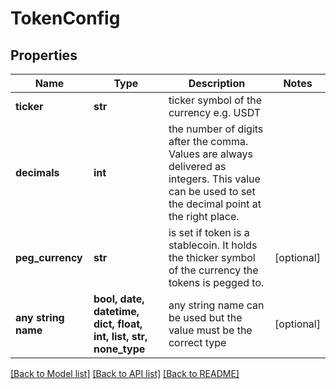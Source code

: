 # TokenConfig


## Properties
Name | Type | Description | Notes
------------ | ------------- | ------------- | -------------
**ticker** | **str** | ticker symbol of the currency e.g. USDT | 
**decimals** | **int** | the number of digits after the comma. Values are always delivered as integers. This value can be used to set the decimal point at the right place. | 
**peg_currency** | **str** | is set if token is a stablecoin. It holds the thicker symbol of the currency the tokens is pegged to. | [optional] 
**any string name** | **bool, date, datetime, dict, float, int, list, str, none_type** | any string name can be used but the value must be the correct type | [optional]

[[Back to Model list]](../README.md#documentation-for-models) [[Back to API list]](../README.md#documentation-for-api-endpoints) [[Back to README]](../README.md)


